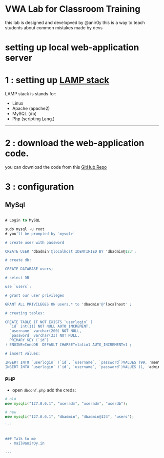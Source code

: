 # VWA Lab for Classroom Training

this lab is designed and developved by @anir0y this is a way to teach students about common mistakes made by devs


# setting up local web-application server

# 1 : setting up [LAMP stack](https://notes.anir0y.in/ubuntu-installing-lamp-stack)

LAMP stack is stands for: 

* Linux
* Apache (apache2)
* MySQL	(db)
* Php 	(scripting Lang.)

---

# 2 : download the web-application code.

you can download the code from this [GitHub Repo](https://github.com/anir0y/arishti-01)

# 3 : configuration

## MySql

```sql

# Login to MySQL

sudo mysql -u root 
# you'll be prompted by `mysql>` 

# create user with password

CREATE USER 'dbadmin'@localhost IDENTIFIED BY 'dbadmin@123';

# create db:

CREATE DATABASE users;

# select DB

use `users`;

# grant our user privileges

GRANT ALL PRIVILEGES ON users.* to 'dbadmin'@'localhost' ;

# creating tables:

CREATE TABLE IF NOT EXISTS `userlogin` (
  `id` int(11) NOT NULL AUTO_INCREMENT,
  `username` varchar(200) NOT NULL,
  `password` varchar(33) NOT NULL,
  PRIMARY KEY (`id`)
) ENGINE=InnoDB  DEFAULT CHARSET=latin1 AUTO_INCREMENT=1 ;

# insert values:

INSERT INTO `userlogin` (`id`, `username`, `password`)VALUES (99, 'mentor', 'a1857b83457cfef98da22fefa2fdd3ba');
INSERT INTO `userlogin` (`id`, `username`, `password`)VALUES (1, 'admin', 'a1857b83457cfef98da22fefa2fdd3ba');
```

### PHP

* open `dbconf.php` add the creds:

````php
# old
new mysqli("127.0.0.1", "useradm", "useradm", "userdb");

# new
new mysqli("127.0.0.1", "dbadmin", "dbadmin@123", "users");

```


### Talk to me 
  - mail@anir0y.in
  
---
